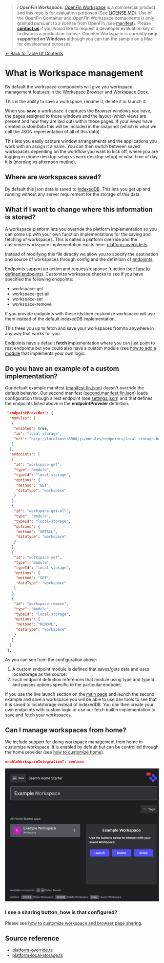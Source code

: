 > **_:information_source: OpenFin Workspace:_** [OpenFin Workspace](https://www.openfin.co/workspace/) is a commercial product and this repo is for evaluation purposes (See [LICENSE.MD](../LICENSE.MD)). Use of the OpenFin Container and OpenFin Workspace components is only granted pursuant to a license from OpenFin (see [manifest](../public/manifest.fin.json)). Please [**contact us**](https://www.openfin.co/workspace/poc/) if you would like to request a developer evaluation key or to discuss a production license.
> OpenFin Workspace is currently **only supported on Windows** although you can run the sample on a Mac for development purposes.

[<- Back to Table Of Contents](../README.md)

# What is Workspace management

By default the workspace components will give you workspace management features in the [Workspace Browser](./how-to-customize-browser.md) and [Workspace Dock](./how-to-customize-dock.md).

This is the ability to save a workspace, rename it, delete it or launch it.

When you **save** a workspace it captures the Browser windows you have, the pages assigned to those windows and the layout (which views are present and how they are laid out) within those pages. If your views have created customData this will be included in the snapshot (which is what we call the JSON representation of all of this data).

This lets you easily capture window arrangements and the applications you work with an assign it a name. You can then switch between saved workspaces depending on the workflow you want to kick off, where you are logging in (home desktop setup vs work desktop setup) or what time of day it is (morning vs afternoon routine).

## Where are workspaces saved?

By default this json data is saved to [IndexedDB](https://developer.mozilla.org/en-US/docs/Web/API/IndexedDB_API). This lets you get up and running without any server requirement for the storage of this data.

## What if I want to change where this information is stored?

A workspace platform lets you override the platform implementation so you can come up with your own function implementations for the saving and fetching of workspaces. This is called a platform override and the customize workspace implementation exists here: [platform-override.ts](../client/src/framework/platform/platform-override.ts).

Instead of modifying this file directly we allow you to specify the destination and source of workspaces through config and the definition of [endpoints](./how-to-define-endpoints.md).

Endpoints support an action and request/response function (see [how to defined endpoints](./how-to-define-endpoints.md)). Customize workspace checks to see if you have specified the following endpoints:

- workspace-get
- workspace-get-all
- workspace-set
- workspace-remove

If you provide endpoints with these ids then customize workspace will use them instead of the default indexedDB implementation.

This frees you up to fetch and save your workspaces from/to anywhere in any way that works for you.

Endpoints have a default **fetch** implementation where you can just point to rest endpoints but you could also have a custom module (see [how to add a module](./how-to-add-a-module.md) that implements your own logic.

## Do you have an example of a custom implementation?

Our default example manifest ([manifest.fin.json](../public/manifest.fin.json)) doesn't override the default behavior. Our second manifest ([second.manifest.fin.json](../public/second.manifest.fin.json)) loads configuration through a rest endpoint (see [settings.json](../public/settings.json)) and that defines the endpoints listed above in the **endpointProvider** definition.

```json
 "endpointProvider": {
  "modules": [
   {
    "enabled": true,
    "id": "local-storage",
    "url": "http://localhost:8080/js/modules/endpoints/local-storage.bundle.js"
   }
  ],
  "endpoints": [
   {
    "id": "workspace-get",
    "type": "module",
    "typeId": "local-storage",
    "options": {
     "method": "GET",
     "dataType": "workspace"
    }
   },
   {
    "id": "workspace-get-all",
    "type": "module",
    "typeId": "local-storage",
    "options": {
     "method": "GETALL",
     "dataType": "workspace"
    }
   },
   {
    "id": "workspace-set",
    "type": "module",
    "typeId": "local-storage",
    "options": {
     "method": "SET",
     "dataType": "workspace"
    }
   },
   {
    "id": "workspace-remove",
    "type": "module",
    "typeId": "local-storage",
    "options": {
     "method": "REMOVE",
     "dataType": "workspace"
    }
   }
  ]
 },
```

As you can see from the configuration above:

1. A custom endpoint module is defined that saves/gets data and uses localstorage as the source.
2. Each endpoint definition references that module using type and typeId and passes options specific to the particular endpoint.

If you use the live launch section on the [main page](../README.md) and launch the second example and save a workspace you will be able to use dev tools to see that it is saved to localstorage instead of indexedDB. You can then create your own endpoints with custom logic or use our fetch builtin implementation to save and fetch your workspaces.

## Can I manage workspaces from home?

We include support for doing workspace management from home in customize workspace. It is enabled by default but can be controlled through the home provider (see [how to customize home](./how-to-customize-home.md)).

```json
enableWorkspaceIntegration?: boolean
```

![Home Workspace Management](./assets/home-workspace-management.png)

### I see a sharing button, how is that configured?

Please see [how to customize workspace and browser page sharing](./how-to-customize-workspace-browser-page-sharing.md).

## Source reference

- [platform-override.ts](../client/src/framework/platform/platform-override.ts)
- [platform-local-storage.ts](../client/src/modules/endpoints/local-storage/platform-local-storage.ts)
